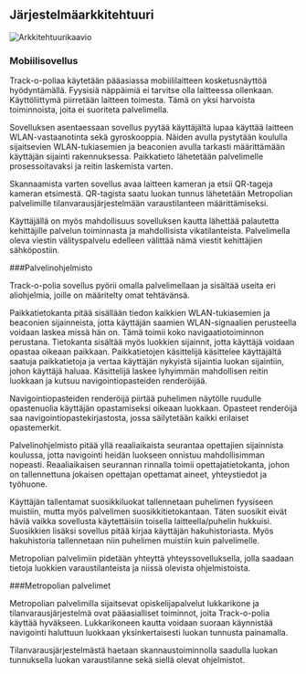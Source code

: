 ##  Järjestelmäarkkitehtuuri

![Arkkitehtuurikaavio](http://users.metropolia.fi/~jonioks/arkkitehtuuri.jpg)

### Mobiilisovellus

Track-o-poliaa käytetään pääasiassa mobiililaitteen kosketusnäyttöä hyödyntämällä. Fyysisiä näppäimiä ei tarvitse olla laitteessa ollenkaan. Käyttöliittymä piirretään laitteen toimesta. Tämä on yksi harvoista toiminnoista, joita ei suoriteta palvelimella.

Sovelluksen asentaessaan sovellus pyytää käyttäjältä lupaa käyttää laitteen WLAN-vastaanotinta sekä gyroskooppia. Näiden avulla pystytään koululla sijaitsevien WLAN-tukiasemien ja beaconien avulla tarkasti määrittämään käyttäjän sijainti rakennuksessa. Paikkatieto lähetetään palvelimelle prosessoitavaksi ja reitin laskemista varten.

Skannaamista varten sovellus avaa laitteen kameran ja etsii QR-tageja kameran etsimestä. QR-tagista saatu luokan tunnus lähetetään Metropolian palvelimille tilanvarausjärjestelmään varaustilanteen määrittämiseksi.

Käyttäjällä on myös mahdollisuus sovelluksen kautta lähettää palautetta kehittäjille palvelun toiminnasta ja mahdollisista vikatilanteista. Palvelimella oleva viestin välityspalvelu edelleen välittää nämä viestit kehittäjien sähköpostiin.

###Palvelinohjelmisto

Track-o-polia sovellus pyörii omalla palvelimellaan ja sisältää useita eri aliohjelmia, joille on määritelty omat tehtävänsä.

Paikkatietokanta pitää sisällään tiedon kaikkien WLAN-tukiasemien ja beaconien sijainneista, jotta käyttäjän saamien WLAN-signaalien perusteella voidaan laskea missä hän on. Tämä toimii koko navigaatiotoiminnon perustana. Tietokanta sisältää myös luokkien sijainnit, jotta käyttäjä voidaan opastaa oikeaan paikkaan. Paikkatietojen käsittelijä käsittelee käyttäjältä saatuja paikkatietoja ja vertaa käyttäjän nykyistä sijaintia luokan sijaintiin, johon käyttäjä haluaa. Käsittelijä laskee lyhyimmän mahdollisen reitin luokkaan ja kutsuu navigointiopasteiden renderöijää.

Navigointiopasteiden renderöijä piirtää puhelimen näytölle ruudulle opastenuolia käyttäjän opastamiseksi oikeaan luokkaan. Opasteet renderöijä saa navigointiopastekirjastosta, jossa säilytetään kaikki erilaiset opastemerkit.

Palvelinohjelmisto pitää yllä reaaliaikaista seurantaa opettajien sijainnista koulussa, jotta navigointi heidän luokseen onnistuu mahdollisimman nopeasti. Reaaliaikaisen seurannan rinnalla toimii opettajatietokanta, johon on tallennettuna jokaisen opettajan opettamat aineet, yhteystiedot ja työhuone.

Käyttäjän tallentamat suosikkiluokat tallennetaan puhelimen fyysiseen muistiin, mutta myös palvelimen suosikkitietokantaan. Täten suosikit eivät häviä vaikka sovellusta käytettäisiin toisella laitteella/puhelin hukkuisi. Suosikkien lisäksi sovellus pitää kirjaa käyttäjän hakuhistoriasta. Myös hakuhistoria tallennetaan niin puhelimen muistiin kuin palvelimelle.

Metropolian palvelimiin pidetään yhteyttä yhteyssovelluksella, jolla saadaan tietoja luokkien varaustilanteista ja niissä olevista ohjelmistoista.

###Metropolian palvelimet

Metropolian palvelimilla sijaitsevat opiskelijapalvelut lukkarikone ja tilanvarausjärjestelmä ovat pääasialliset toiminnot, joita Track-o-polia käyttää hyväkseen. Lukkarikoneen kautta voidaan suoraan käynnistää navigointi haluttuun luokkaan yksinkertaisesti luokan tunnusta painamalla.

Tilanvarausjärjestelmästä haetaan skannaustoiminnolla saadulla luokan tunnuksella luokan varaustilanne sekä siellä olevat ohjelmistot.
